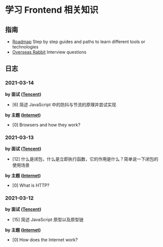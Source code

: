 # 学习 Frontend 相关知识

## 指南

- [Roadmap](https://roadmap.sh/frontend) Step by step guides and paths to learn different tools or technologies
- [Overseas Rabbit](https://osjobs.net/topk/) Interview questions

## 日志

### 2021-03-14

**by 面试 ([Tencent](https://osjobs.net/topk/腾讯/))**

- [6] 简述 JavaScript 中的防抖与节流的原理并尝试实现

**by 主题 ([Internet](https://roadmap.sh/frontend))**

- [0] Browsers and how they work?

### 2021-03-13

**by 面试 ([Tencent](https://osjobs.net/topk/腾讯/))**

- [12] 什么是闭包，什么是立即执行函数，它的作用是什么？简单说一下闭包的使用场景

**by 主题 ([Internet](https://roadmap.sh/frontend))**

- [0] What is HTTP?

### 2021-03-12

**by 面试 ([Tencent](https://osjobs.net/topk/腾讯/))**

- [15] 简述 JavaScript 原型以及原型链

**by 主题 ([Internet](https://roadmap.sh/frontend))**

- [0] How does the Internet work?
